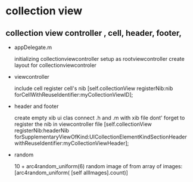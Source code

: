 collection view 
==============

collection view controller , cell, header, footer, 
--------------
- appDelegate.m

    initializing collectionviewcontroller
    setup as rootviewcontroller
    create layout for collectionviewcontroler

- viewcontroller

    include cell
    register cell's nib
     [self.collectionView registerNib:nib forCellWithReuseIdentifier:myCollectionViewID];
    
- header and footer 

    create empty xib ui clas
    connect .h and .m with xib file
    dont' forget to register the nib in viewcontroller file	
    [self.collectionView registerNib:headerNib forSupplementaryViewOfKind:UICollectionElementKindSectionHeader withReuseIdentifier:myCollectionViewHeader];
    
- random

    10 + arc4random_uniform(6)
    random image of from array of images: [arc4random_uniform( [self allImages].count)]